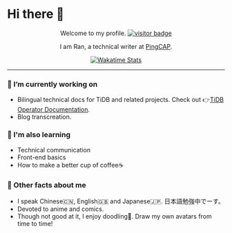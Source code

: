 # Hi there 👋

<div align="center">
  <p>Welcome to my profile. <a href="https://github.com/jwenjian/visitor-badge"><img src="https://visitor-badge.glitch.me/badge?page_id=ran-huang.ran-huang" alt="visitor badge"></a></p>
  <p>I am Ran, a technical writer at <a href="https://pingcap.com/">PingCAP</a>.</p>
 
  <a href="https://github.com/anuraghazra/github-readme-stats">
    <img alt="Wakatime Stats" src="https://github-readme-stats.ran-huang.vercel.app/api/wakatime/?username=yellowgomi&theme=dracula&layout=compact&custom_title=My%20Weekly%20Stats&v=2" />
  </a>
</div>

---

### 📝 I’m currently working on

- Bilingual technical docs for TiDB and related projects. Check out 👉[TiDB Operator Documentation](https://github.com/pingcap/docs-tidb-operator).
- Blog transcreation.

### 🔭 I'm also learning

- Technical communication
- Front-end basics
- How to make a better cup of coffee☕️

### 📢 Other facts about me

- I speak Chinese🇨🇳, English🇬🇧 and Japanese🇯🇵. 日本語勉強中でーす。
- Devoted to anime and comics.
- Though not good at it, I enjoy doodling🎨. Draw my own avatars from time to time!

<!--
<div align="center">
  <a href="https://github.com/anuraghazra/github-readme-stats">
    <img alt="GitHub Stats" src="https://github-readme-stats.ran-huang.vercel.app/api?username=ran-huang&show_icons=true&count_private=true&hide=stars,issues&theme=dracula" />
  </a>
  <a href="https://github.com/anuraghazra/github-readme-stats">
      <img alt="Most Used Languages" src="https://github-readme-stats.ran-huang.vercel.app/api/top-langs/?username=ran-huang&langs-count=4&theme=dracula&layout=compact" />
  </a>
</div>
-->
